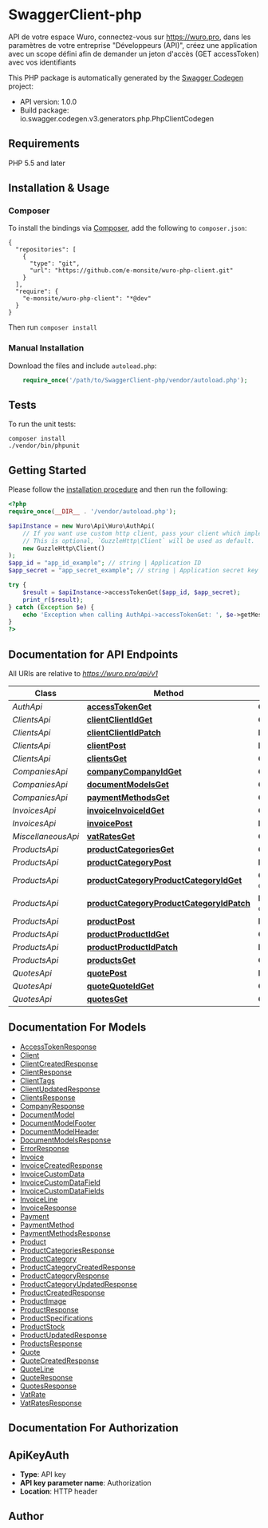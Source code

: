 # SwaggerClient-php
API de votre espace Wuro, connectez-vous sur https://wuro.pro, dans les paramètres de votre entreprise \"Développeurs (API)\", créez une application avec un scope défini afin de demander un jeton d'accès (GET accessToken) avec vos identifiants

This PHP package is automatically generated by the [Swagger Codegen](https://github.com/swagger-api/swagger-codegen) project:

- API version: 1.0.0
- Build package: io.swagger.codegen.v3.generators.php.PhpClientCodegen

## Requirements

PHP 5.5 and later

## Installation & Usage
### Composer

To install the bindings via [Composer](http://getcomposer.org/), add the following to `composer.json`:

```
{
  "repositories": [
    {
      "type": "git",
      "url": "https://github.com/e-monsite/wuro-php-client.git"
    }
  ],
  "require": {
    "e-monsite/wuro-php-client": "*@dev"
  }
}
```

Then run `composer install`

### Manual Installation

Download the files and include `autoload.php`:

```php
    require_once('/path/to/SwaggerClient-php/vendor/autoload.php');
```

## Tests

To run the unit tests:

```
composer install
./vendor/bin/phpunit
```

## Getting Started

Please follow the [installation procedure](#installation--usage) and then run the following:

```php
<?php
require_once(__DIR__ . '/vendor/autoload.php');

$apiInstance = new Wuro\Api\Wuro\AuthApi(
    // If you want use custom http client, pass your client which implements `GuzzleHttp\ClientInterface`.
    // This is optional, `GuzzleHttp\Client` will be used as default.
    new GuzzleHttp\Client()
);
$app_id = "app_id_example"; // string | Application ID
$app_secret = "app_secret_example"; // string | Application secret key

try {
    $result = $apiInstance->accessTokenGet($app_id, $app_secret);
    print_r($result);
} catch (Exception $e) {
    echo 'Exception when calling AuthApi->accessTokenGet: ', $e->getMessage(), PHP_EOL;
}
?>
```

## Documentation for API Endpoints

All URIs are relative to *https://wuro.pro/api/v1*

Class | Method | HTTP request | Description
------------ | ------------- | ------------- | -------------
*AuthApi* | [**accessTokenGet**](docs/Api/AuthApi.md#accesstokenget) | **GET** /accessToken | 
*ClientsApi* | [**clientClientIdGet**](docs/Api/ClientsApi.md#clientclientidget) | **GET** /client/{clientId} | 
*ClientsApi* | [**clientClientIdPatch**](docs/Api/ClientsApi.md#clientclientidpatch) | **PATCH** /client/{clientId} | 
*ClientsApi* | [**clientPost**](docs/Api/ClientsApi.md#clientpost) | **POST** /client | 
*ClientsApi* | [**clientsGet**](docs/Api/ClientsApi.md#clientsget) | **GET** /clients | 
*CompaniesApi* | [**companyCompanyIdGet**](docs/Api/CompaniesApi.md#companycompanyidget) | **GET** /company/{companyId} | 
*CompaniesApi* | [**documentModelsGet**](docs/Api/CompaniesApi.md#documentmodelsget) | **GET** /document-models | 
*CompaniesApi* | [**paymentMethodsGet**](docs/Api/CompaniesApi.md#paymentmethodsget) | **GET** /payment-methods | 
*InvoicesApi* | [**invoiceInvoiceIdGet**](docs/Api/InvoicesApi.md#invoiceinvoiceidget) | **GET** /invoice/{invoiceId} | 
*InvoicesApi* | [**invoicePost**](docs/Api/InvoicesApi.md#invoicepost) | **POST** /invoice | 
*MiscellaneousApi* | [**vatRatesGet**](docs/Api/MiscellaneousApi.md#vatratesget) | **GET** /vat-rates | 
*ProductsApi* | [**productCategoriesGet**](docs/Api/ProductsApi.md#productcategoriesget) | **GET** /product-categories | 
*ProductsApi* | [**productCategoryPost**](docs/Api/ProductsApi.md#productcategorypost) | **POST** /product-category | 
*ProductsApi* | [**productCategoryProductCategoryIdGet**](docs/Api/ProductsApi.md#productcategoryproductcategoryidget) | **GET** /product-category/{productCategoryId} | 
*ProductsApi* | [**productCategoryProductCategoryIdPatch**](docs/Api/ProductsApi.md#productcategoryproductcategoryidpatch) | **PATCH** /product-category/{productCategoryId} | 
*ProductsApi* | [**productPost**](docs/Api/ProductsApi.md#productpost) | **POST** /product | 
*ProductsApi* | [**productProductIdGet**](docs/Api/ProductsApi.md#productproductidget) | **GET** /product/{productId} | 
*ProductsApi* | [**productProductIdPatch**](docs/Api/ProductsApi.md#productproductidpatch) | **PATCH** /product/{productId} | 
*ProductsApi* | [**productsGet**](docs/Api/ProductsApi.md#productsget) | **GET** /products | 
*QuotesApi* | [**quotePost**](docs/Api/QuotesApi.md#quotepost) | **POST** /quote | 
*QuotesApi* | [**quoteQuoteIdGet**](docs/Api/QuotesApi.md#quotequoteidget) | **GET** /quote/{quoteId} | 
*QuotesApi* | [**quotesGet**](docs/Api/QuotesApi.md#quotesget) | **GET** /quotes | 

## Documentation For Models

 - [AccessTokenResponse](docs/Model/AccessTokenResponse.md)
 - [Client](docs/Model/Client.md)
 - [ClientCreatedResponse](docs/Model/ClientCreatedResponse.md)
 - [ClientResponse](docs/Model/ClientResponse.md)
 - [ClientTags](docs/Model/ClientTags.md)
 - [ClientUpdatedResponse](docs/Model/ClientUpdatedResponse.md)
 - [ClientsResponse](docs/Model/ClientsResponse.md)
 - [CompanyResponse](docs/Model/CompanyResponse.md)
 - [DocumentModel](docs/Model/DocumentModel.md)
 - [DocumentModelFooter](docs/Model/DocumentModelFooter.md)
 - [DocumentModelHeader](docs/Model/DocumentModelHeader.md)
 - [DocumentModelsResponse](docs/Model/DocumentModelsResponse.md)
 - [ErrorResponse](docs/Model/ErrorResponse.md)
 - [Invoice](docs/Model/Invoice.md)
 - [InvoiceCreatedResponse](docs/Model/InvoiceCreatedResponse.md)
 - [InvoiceCustomData](docs/Model/InvoiceCustomData.md)
 - [InvoiceCustomDataField](docs/Model/InvoiceCustomDataField.md)
 - [InvoiceCustomDataFields](docs/Model/InvoiceCustomDataFields.md)
 - [InvoiceLine](docs/Model/InvoiceLine.md)
 - [InvoiceResponse](docs/Model/InvoiceResponse.md)
 - [Payment](docs/Model/Payment.md)
 - [PaymentMethod](docs/Model/PaymentMethod.md)
 - [PaymentMethodsResponse](docs/Model/PaymentMethodsResponse.md)
 - [Product](docs/Model/Product.md)
 - [ProductCategoriesResponse](docs/Model/ProductCategoriesResponse.md)
 - [ProductCategory](docs/Model/ProductCategory.md)
 - [ProductCategoryCreatedResponse](docs/Model/ProductCategoryCreatedResponse.md)
 - [ProductCategoryResponse](docs/Model/ProductCategoryResponse.md)
 - [ProductCategoryUpdatedResponse](docs/Model/ProductCategoryUpdatedResponse.md)
 - [ProductCreatedResponse](docs/Model/ProductCreatedResponse.md)
 - [ProductImage](docs/Model/ProductImage.md)
 - [ProductResponse](docs/Model/ProductResponse.md)
 - [ProductSpecifications](docs/Model/ProductSpecifications.md)
 - [ProductStock](docs/Model/ProductStock.md)
 - [ProductUpdatedResponse](docs/Model/ProductUpdatedResponse.md)
 - [ProductsResponse](docs/Model/ProductsResponse.md)
 - [Quote](docs/Model/Quote.md)
 - [QuoteCreatedResponse](docs/Model/QuoteCreatedResponse.md)
 - [QuoteLine](docs/Model/QuoteLine.md)
 - [QuoteResponse](docs/Model/QuoteResponse.md)
 - [QuotesResponse](docs/Model/QuotesResponse.md)
 - [VatRate](docs/Model/VatRate.md)
 - [VatRatesResponse](docs/Model/VatRatesResponse.md)

## Documentation For Authorization


## ApiKeyAuth

- **Type**: API key
- **API key parameter name**: Authorization
- **Location**: HTTP header


## Author



